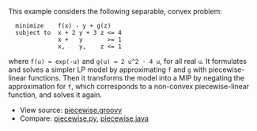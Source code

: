 This example considers the following separable, convex problem:
```
  minimize    f(x) - y + g(z)
  subject to  x + 2 y + 3 z <= 4
              x +   y       >= 1
              x,    y,    z <= 1
```
where `f(u) = exp(-u)` and `g(u) = 2 u^2 - 4 u`, for all real `u`. It
formulates and solves a simpler LP model by approximating `f` and
`g` with piecewise-linear functions. Then it transforms the model
into a MIP by negating the approximation for `f`, which corresponds
to a non-convex piecewise-linear function, and solves it again.

* View source: [piecewise.groovy](https://github.com/the-write-one/gurobi-groovy/blob/master/piecewise/piecewise.groovy)
* Compare: [piecewise.py](https://www.gurobi.com/documentation/8.1/examples/piecewise_py.html),
           [piecewise.java](https://www.gurobi.com/documentation/8.1/examples/piecewise_java.html)
